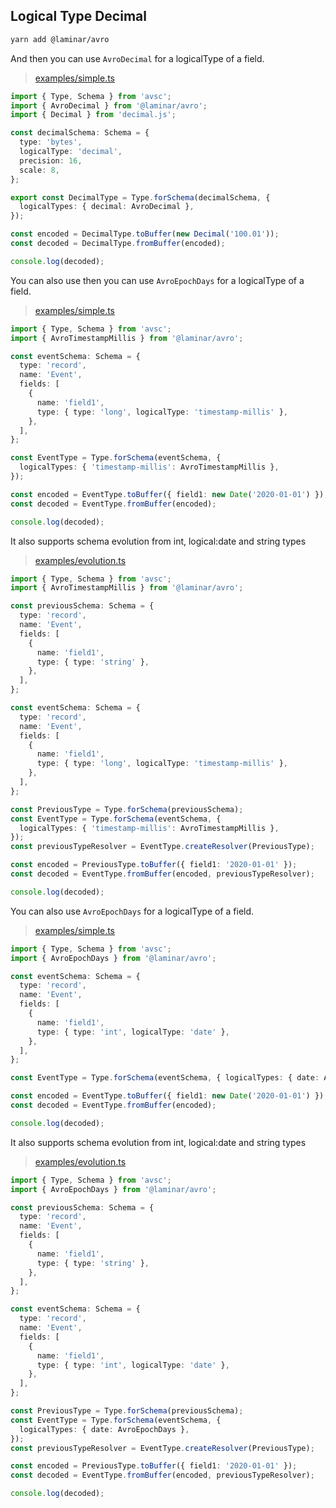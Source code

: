 ## Logical Type Decimal

```bash
yarn add @laminar/avro
```

And then you can use `AvroDecimal` for a logicalType of a field.

> [examples/simple.ts](https://github.com/ivank/laminar/tree/main/packages/avro/examples/avro-decimal.ts)

```typescript
import { Type, Schema } from 'avsc';
import { AvroDecimal } from '@laminar/avro';
import { Decimal } from 'decimal.js';

const decimalSchema: Schema = {
  type: 'bytes',
  logicalType: 'decimal',
  precision: 16,
  scale: 8,
};

export const DecimalType = Type.forSchema(decimalSchema, {
  logicalTypes: { decimal: AvroDecimal },
});

const encoded = DecimalType.toBuffer(new Decimal('100.01'));
const decoded = DecimalType.fromBuffer(encoded);

console.log(decoded);
```

You can also use then you can use `AvroEpochDays` for a logicalType of a field.

> [examples/simple.ts](https://github.com/ivank/laminar/tree/main/packages/avro/examples/avro-timestamp-millis.ts)

```typescript
import { Type, Schema } from 'avsc';
import { AvroTimestampMillis } from '@laminar/avro';

const eventSchema: Schema = {
  type: 'record',
  name: 'Event',
  fields: [
    {
      name: 'field1',
      type: { type: 'long', logicalType: 'timestamp-millis' },
    },
  ],
};

const EventType = Type.forSchema(eventSchema, {
  logicalTypes: { 'timestamp-millis': AvroTimestampMillis },
});

const encoded = EventType.toBuffer({ field1: new Date('2020-01-01') });
const decoded = EventType.fromBuffer(encoded);

console.log(decoded);
```

It also supports schema evolution from int, logical:date and string types

> [examples/evolution.ts](https://github.com/ivank/laminar/tree/main/packages/avro/examples/avro-timestamp-millis-evolution.ts)

```typescript
import { Type, Schema } from 'avsc';
import { AvroTimestampMillis } from '@laminar/avro';

const previousSchema: Schema = {
  type: 'record',
  name: 'Event',
  fields: [
    {
      name: 'field1',
      type: { type: 'string' },
    },
  ],
};

const eventSchema: Schema = {
  type: 'record',
  name: 'Event',
  fields: [
    {
      name: 'field1',
      type: { type: 'long', logicalType: 'timestamp-millis' },
    },
  ],
};

const PreviousType = Type.forSchema(previousSchema);
const EventType = Type.forSchema(eventSchema, {
  logicalTypes: { 'timestamp-millis': AvroTimestampMillis },
});
const previousTypeResolver = EventType.createResolver(PreviousType);

const encoded = PreviousType.toBuffer({ field1: '2020-01-01' });
const decoded = EventType.fromBuffer(encoded, previousTypeResolver);

console.log(decoded);
```

You can also use `AvroEpochDays` for a logicalType of a field.

> [examples/simple.ts](https://github.com/ivank/laminar/tree/main/packages/avro/examples/avro-epoch-days.ts)

```typescript
import { Type, Schema } from 'avsc';
import { AvroEpochDays } from '@laminar/avro';

const eventSchema: Schema = {
  type: 'record',
  name: 'Event',
  fields: [
    {
      name: 'field1',
      type: { type: 'int', logicalType: 'date' },
    },
  ],
};

const EventType = Type.forSchema(eventSchema, { logicalTypes: { date: AvroEpochDays } });

const encoded = EventType.toBuffer({ field1: new Date('2020-01-01') });
const decoded = EventType.fromBuffer(encoded);

console.log(decoded);
```

It also supports schema evolution from int, logical:date and string types

> [examples/evolution.ts](https://github.com/ivank/laminar/tree/main/packages/avro/examples/avro-epoch-days-evolution.ts)

```typescript
import { Type, Schema } from 'avsc';
import { AvroEpochDays } from '@laminar/avro';

const previousSchema: Schema = {
  type: 'record',
  name: 'Event',
  fields: [
    {
      name: 'field1',
      type: { type: 'string' },
    },
  ],
};

const eventSchema: Schema = {
  type: 'record',
  name: 'Event',
  fields: [
    {
      name: 'field1',
      type: { type: 'int', logicalType: 'date' },
    },
  ],
};

const PreviousType = Type.forSchema(previousSchema);
const EventType = Type.forSchema(eventSchema, {
  logicalTypes: { date: AvroEpochDays },
});
const previousTypeResolver = EventType.createResolver(PreviousType);

const encoded = PreviousType.toBuffer({ field1: '2020-01-01' });
const decoded = EventType.fromBuffer(encoded, previousTypeResolver);

console.log(decoded);
```
